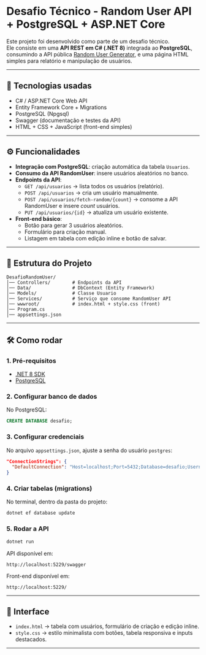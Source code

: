 # Desafio Técnico - Random User API + PostgreSQL + ASP.NET Core

Este projeto foi desenvolvido como parte de um desafio técnico.  
Ele consiste em uma **API REST em C# (.NET 8)** integrada ao **PostgreSQL**, consumindo a API pública [Random User Generator](https://randomuser.me/), e uma página HTML simples para relatório e manipulação de usuários.

---

## 🚀 Tecnologias usadas
- C# / ASP.NET Core Web API
- Entity Framework Core + Migrations
- PostgreSQL (Npgsql)
- Swagger (documentação e testes da API)
- HTML + CSS + JavaScript (front-end simples)

---

## ⚙️ Funcionalidades
- **Integração com PostgreSQL**: criação automática da tabela `Usuarios`.
- **Consumo da API RandomUser**: insere usuários aleatórios no banco.
- **Endpoints da API**:
  - `GET /api/usuarios` → lista todos os usuários (relatório).
  - `POST /api/usuarios` → cria um usuário manualmente.
  - `POST /api/usuarios/fetch-random/{count}` → consome a API RandomUser e insere *count* usuários.
  - `PUT /api/usuarios/{id}` → atualiza um usuário existente.
- **Front-end básico**:
  - Botão para gerar 3 usuários aleatórios.
  - Formulário para criação manual.
  - Listagem em tabela com edição inline e botão de salvar.

---

## 📂 Estrutura do Projeto
```
DesafioRandomUser/
│── Controllers/        # Endpoints da API
│── Data/               # DbContext (Entity Framework)
│── Models/             # Classe Usuario
│── Services/           # Serviço que consome RandomUser API
│── wwwroot/            # index.html + style.css (front)
│── Program.cs
│── appsettings.json
```

---

## 🛠️ Como rodar

### 1. Pré-requisitos
- [.NET 8 SDK](https://dotnet.microsoft.com/en-us/download)
- [PostgreSQL](https://www.postgresql.org/download/)

### 2. Configurar banco de dados
No PostgreSQL:
```sql
CREATE DATABASE desafio;
```

### 3. Configurar credenciais
No arquivo `appsettings.json`, ajuste a senha do usuário `postgres`:
```json
"ConnectionStrings": {
  "DefaultConnection": "Host=localhost;Port=5432;Database=desafio;Username=postgres;Password=SUA_SENHA"
}
```

### 4. Criar tabelas (migrations)
No terminal, dentro da pasta do projeto:
```bash
dotnet ef database update
```

### 5. Rodar a API
```bash
dotnet run
```

API disponível em:
```
http://localhost:5229/swagger
```

Front-end disponível em:
```
http://localhost:5229/
```

---

## 🎨 Interface
- `index.html` → tabela com usuários, formulário de criação e edição inline.
- `style.css` → estilo minimalista com botões, tabela responsiva e inputs destacados.

---
